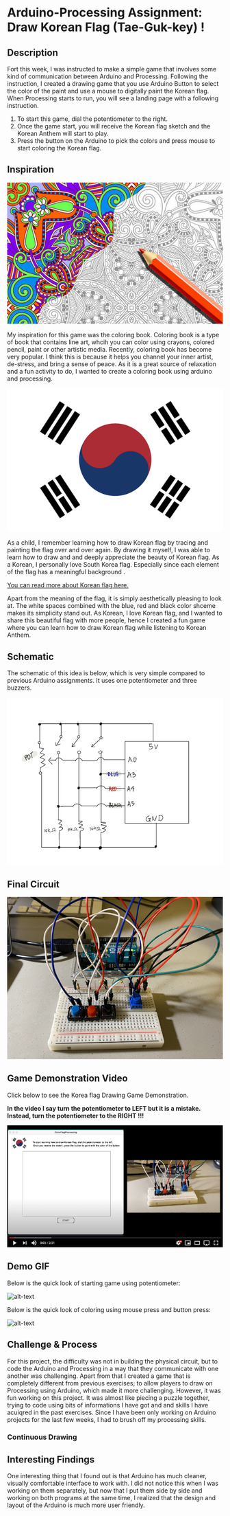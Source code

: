 # Arduino-Processing Assignment: Draw Korean Flag (Tae-Guk-key) !

## Description
Fort this week, I was instructed to make a simple game that involves some kind of communication between Arduino and Processing. Following the instruction, I created a drawing game that you use Arduino Button to select the color of the paint and use a mouse to digitally paint the Korean flag. When Processing starts to run, you will see a landing page with a following instruction. 

1. To start this game, dial the potentiometer to the right. 
2. Once the game start, you will receive the Korean flag sketch and the Korean Anthem will start to play.
3. Press the button on the Arduino to pick the colors and press mouse to start coloring the Korean flag. 

## Inspiration
![alt-text](Images/coloringbook.jpg)

My inspiration for this game was the coloring book. Coloring book is a type of book that contains line art, whcih you can color using crayons, colored pencil, paint or other artistic media. Recently, coloring book has become very popular. I think this is because it helps you channel your inner artist, de-stress, and bring a sense of peace. As it is a great source of relaxation and a fun activity to do, I wanted to create a coloring book using arduino and processing. 

![alt-text](Images/KoreanFlagImage.png)

As a child, I remember learning how to draw Korean flag by tracing and painting the flag over and over again. By drawing it myself, I was able to learn how to draw and and deeply appreciate the beauty of Korean flag. As a Korean, I personally love South Korea flag. Especially since each element of the flag has a meaningful background . 

[You can read more about Korean flag here.](https://theculturetrip.com/asia/south-korea/articles/a-brief-history-of-the-south-korean-flag/)

Apart from the meaning of the flag, it is simply aesthetically pleasing to look at. The white spaces combined with the blue, red and black color shceme makes its simplicity stand out. As Korean, I love Korean flag, and I wanted to share this beautiful flag with more people, hence I created a fun game where you can learn how to draw Korean flag while listening to Korean Anthem. 

## Schematic 

The schematic of this idea is below, which is very simple compared to previous Arduino assignments. It uses one potentiometer and three buzzers.

![alt-text](Images/schematic.jpg)

## Final Circuit
![alt-text](Images/circuit.png)

## Game Demonstration Video 

Click below to see the Korea flag Drawing Game Demonstration. 

**In the video I say turn the potentiometer to LEFT but it is a mistake. Instead, turn the potentiometer to the RIGHT !!!**

[![Watch the video](Images/youtubeimage.png)](https://youtu.be/A0OAqD5EGqc)

## Demo GIF  

Below is the quick look of starting game using potentiometer:

![alt-text](Images/start.gif)

Below is the quick look of coloring using mouse press and button press:

![alt-text](Images/color.gif)

## Challenge & Process

For this project, the difficulty was not in building the physical circuit, but to code the Arduino and Processing in a way that they communicate with one another was challenging. Apart from that I created a game that is completely different from previous exercises; to allow players to draw on Processing using Arduino, which made it more challenging. However, it was fun working on this project. It was almost like piecing a puzzle together, trying to code using bits of informations I have got and and skills I have acuiqred in the past exercises. Since I have been only working on Arduino projects for the last few weeks, I had to brush off my processing skills. 

### Continuous Drawing

### 

## Interesting Findings

One interesting thing that I found out is that Arduino has much cleaner, visually comfortable interface to work with. I did not notice this when I was working on them separately, but now that I put them side by side and working on both programs at the same time, I realized that the design and layout of the Arduino is much more user friendly. 


